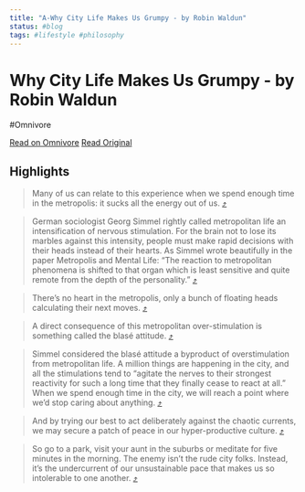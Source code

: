 ```yaml
---
title: "A-Why City Life Makes Us Grumpy - by Robin Waldun"
status: #blog
tags: #lifestyle #philosophy
---
```


# Why City Life Makes Us Grumpy - by Robin Waldun
#Omnivore

[Read on Omnivore](https://omnivore.app/me/why-city-life-makes-us-grumpy-by-robin-waldun-18732cacc4c)
[Read Original](https://amugofinsights.substack.com/p/why-city-life-makes-us-grumpy?r=222kot)

## Highlights

> Many of us can relate to this experience when we spend enough time in the metropolis: it sucks all the energy out of us. [⤴️](https://omnivore.app/me/why-city-life-makes-us-grumpy-by-robin-waldun-18732cacc4c#cb6a981d-781e-4296-8b72-11189c3d6d28)

> German sociologist Georg Simmel rightly called metropolitan life an intensification of nervous stimulation. For the brain not to lose its marbles against this intensity, people must make rapid decisions with their heads instead of their hearts. As Simmel wrote beautifully in the paper Metropolis and Mental Life: 
“The reaction to metropolitan phenomena is shifted to that organ which is least sensitive and quite remote from the depth of the personality.” [⤴️](https://omnivore.app/me/why-city-life-makes-us-grumpy-by-robin-waldun-18732cacc4c#d0ce5f0d-c2a9-4371-867f-2b13910acd57)

> There’s no heart in the metropolis, only a bunch of floating heads calculating their next moves. [⤴️](https://omnivore.app/me/why-city-life-makes-us-grumpy-by-robin-waldun-18732cacc4c#be88731d-b55f-4aef-8e3a-72bc7b53c983)

> A direct consequence of this metropolitan over-stimulation is something called the blasé attitude. [⤴️](https://omnivore.app/me/why-city-life-makes-us-grumpy-by-robin-waldun-18732cacc4c#1cad3060-791d-4d52-9a01-c0b933e9f729)

> Simmel considered the blasé attitude a byproduct of overstimulation from metropolitan life. A million things are happening in the city, and all the stimulations tend to “agitate the nerves to their strongest reactivity for such a long time that they finally cease to react at all.” When we spend enough time in the city, we will reach a point where we’d stop caring about anything. [⤴️](https://omnivore.app/me/why-city-life-makes-us-grumpy-by-robin-waldun-18732cacc4c#1a3fe0f1-262c-422b-8140-844b37904d3c)

> And by trying our best to act deliberately against the chaotic currents, we may secure a patch of peace in our hyper-productive culture. [⤴️](https://omnivore.app/me/why-city-life-makes-us-grumpy-by-robin-waldun-18732cacc4c#9feda5db-ab47-4a78-b4bd-ce2a767ff6ef)

> So go to a park, visit your aunt in the suburbs or meditate for five minutes in the morning. The enemy isn’t the rude city folks. Instead, it’s the undercurrent of our unsustainable pace that makes us so intolerable to one another. [⤴️](https://omnivore.app/me/why-city-life-makes-us-grumpy-by-robin-waldun-18732cacc4c#fab2fc7b-6e70-48e4-b443-8993c29e2cc6)

